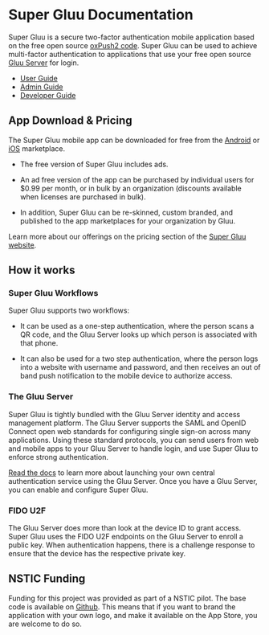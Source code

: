 # Super Gluu Documentation
Super Gluu is a secure two-factor authentication mobile application based on the free open source [oxPush2 code](https://github.com/GluuFederation/oxPush2). Super Gluu can be used to achieve multi-factor authentication to applications that use your free open source [Gluu Server](http://gluu.org/gluu-server) for login.

- [User Guide](./user-guide/index.md)
- [Admin Guide](./admin-guide/configure-oxtrust.md)
- [Developer Guide](./developer-guide/index.md)

## App Download & Pricing		
The Super Gluu mobile app can be downloaded for free from the [Android](https://play.google.com/store/apps/details?id=gluu.super.gluu) or [iOS](https://itunes.apple.com/us/app/super-gluu/id1093479646?ls=1&mt=8) marketplace. 		
 
 - The free version of Super Gluu includes ads.    		
		
 - An ad free version of the app can be purchased by individual users for $0.99 per month, or in bulk by an organization (discounts available when licenses are purchased in bulk).     		
 		
 - In addition, Super Gluu can be re-skinned, custom branded, and published to the app marketplaces for your organization by Gluu. 	
 		
 Learn more about our offerings on the pricing section of the [Super Gluu website](http://super.gluu.org/).  

## How it works

### Super Gluu Workflows
Super Gluu supports two workflows: 

- It can be used as a one-step authentication, where the person scans a QR code, and the Gluu Server looks up which person is associated with that phone. 

- It can also be used for a two step authentication, where the person logs into a website with username and password, and then receives an out of band push notification to the mobile device to authorize access.    

### The Gluu Server
Super Gluu is tightly bundled with the Gluu Server identity and access management platform. The Gluu Server supports the SAML and OpenID Connect open web standards for configuring single sign-on across many applications. Using these standard protocols, you can send users from web and mobile apps to your Gluu Server to handle login, and use Super Gluu to enforce strong authentication.  

[Read the docs](https://gluu.org/docs/ce) to learn more about launching your own central authentication service using the Gluu Server. Once you have a Gluu Server, you can enable and configure Super Gluu.

### FIDO U2F
The Gluu Server does more than look at the device ID to grant access. Super Gluu uses the FIDO U2F endpoints on the Gluu Server to enroll a public key. When authentication happens, there is a challenge response to ensure that the device has the respective private key.

## NSTIC Funding
Funding for this project was provided as part of a NSTIC pilot. The base code is available on [Github]( https://github.com/GluuFederation/oxPush2). This means that if you want to brand the application with your own logo, and make it available on the App Store, you are welcome to do so.

